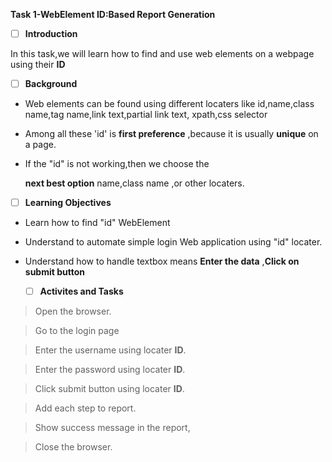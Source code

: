  **Task 1-WebElement ID:Based Report Generation**
 
* [ ]  **Introduction**  

In this task,we will learn how to find and use web elements  on a webpage  using their  **ID**

* [ ] **Background**

* Web elements can be found using different locaters like id,name,class name,tag name,link text,partial link text,
xpath,css selector

* Among  all these 'id' is **first preference** ,because it is usually **unique** on a page.

* If the "id" is not working,then we choose the 

     **next best option** name,class name ,or other locaters.
* [ ] **Learning Objectives**
* Learn how to find "id" WebElement
* Understand to automate simple login Web application using
   "id" locater.

* Understand how to handle textbox means **Enter the data** ,**Click on submit button**
  * [ ] **Activites and Tasks**

>Open the browser.

>Go to the login page

>Enter the username using locater **ID**.

>Enter the password using locater **ID**.

>Click submit button using locater **ID**.

>Add each step to report.

>Show success message in the report,

>Close the browser.









